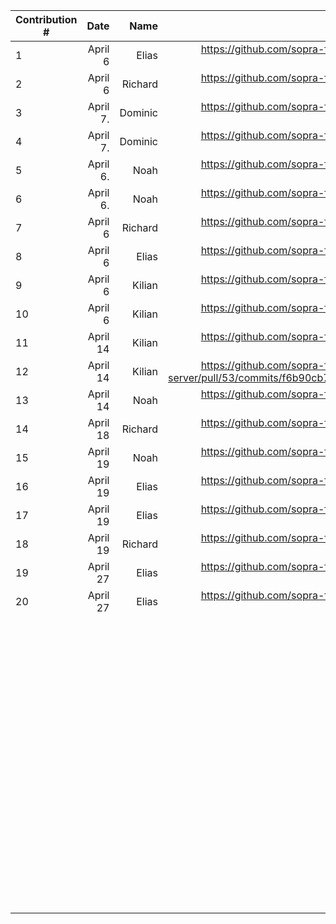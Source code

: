 | Contribution # |                 Date |         Name |                                                                                                                                                                                                                                                                   GitHub Issue | Description |
|----------------|---------------------:|-------------:|-------------------------------------------------------------------------------------------------------------------------------------------------------------------------------------------------------------------------------------------------------------------------------:|------------:|
| 1              |              April 6 |        Elias |                                                                                                                                                                                                    https://github.com/sopra-fs23-group-27/sopra-fs23-group-27-server/issues/47 |           	 |
| 2              |              April 6 |      Richard |                                                                                                                                                                                                    https://github.com/sopra-fs23-group-27/sopra-fs23-group-27-server/issues/20 |           	 |
| 3              |             April 7. |      Dominic |                                                                                                                                                                                                    https://github.com/sopra-fs23-group-27/sopra-fs23-group-27-client/issues/32 |           	 |
| 4              |             April 7. |      Dominic |                                                                                                                                                                                                    https://github.com/sopra-fs23-group-27/sopra-fs23-group-27-client/issues/14 |           	 |
| 5              |             April 6. |         Noah |                                                                                                                                                                                                    https://github.com/sopra-fs23-group-27/sopra-fs23-group-27-client/issues/33 |           	 |
| 6              |             April 6. |         Noah |                                                                                                                                                                                                     https://github.com/sopra-fs23-group-27/sopra-fs23-group-27-client/issues/7 |           	 |
| 7              |              April 6 |      Richard |                                                                                                                                                                                                    https://github.com/sopra-fs23-group-27/sopra-fs23-group-27-server/issues/21 |           	 |
| 8              |              April 6 |        Elias |                                                                                                                                                                                                    https://github.com/sopra-fs23-group-27/sopra-fs23-group-27-server/issues/41 |           	 |
| 9              |            April 6 	 |     Kilian 	 |                                                                                                                                                                                                      https://github.com/sopra-fs23-group-27/sopra-fs23-group-27-server/pull/49 |           	 |
| 10             |            April 6 	 |     Kilian 	 |                                                                                                                                                                                                    https://github.com/sopra-fs23-group-27/sopra-fs23-group-27-server/issues/39 |           	 |
| 11             |             April 14 |    Kilian  	 |                                                                                                                                                                                                      https://github.com/sopra-fs23-group-27/sopra-fs23-group-27-server/pull/53 |           	 |
| 12             |             April 14 |    Kilian  	 |                                                                                                                                                     https://github.com/sopra-fs23-group-27/sopra-fs23-group-27-server/pull/53/commits/f6b90cb79974c3dbefcfec51df9da42a721c3aba |           	 |
| 13             |            April 14	 |     Noah   	 |                                                                                                                                                                                                  https://github.com/sopra-fs23-group-27/sopra-fs23-group-27-client/issues/8  	 |           	 |
| 14             |             April 18 |      Richard |                                                                                                                                                                                                    https://github.com/sopra-fs23-group-27/sopra-fs23-group-27-server/issues/44 |           	 |
| 15             |            April 19	 |    Noah    	 |                                                                                                                                                                                                    https://github.com/sopra-fs23-group-27/sopra-fs23-group-27-client/issues/12 |           	 |
| 	16            |       April 19     	 |       Elias	 |                                                                                                                                                                                                   https://github.com/sopra-fs23-group-27/sopra-fs23-group-27-server/issues/57	 |           	 |
| 	17            |       April 19     	 | Elias      	 |                                                                            https://github.com/sopra-fs23-group-27/sopra-fs23-group-27-server/issues/48                                                                                                                       	 |           	 |
| 18             |             April 19 |      Richard |                                                                                                                                                                                                    https://github.com/sopra-fs23-group-27/sopra-fs23-group-27-server/issues/56 |           	 |
| 19	            | April 27           	 |       Elias	 |                                                                                                                                                                                                   https://github.com/sopra-fs23-group-27/sopra-fs23-group-27-server/issues/40	 |           	 |
| 20	            |            April 27	 |       Elias	 | https://github.com/sopra-fs23-group-27/sopra-fs23-group-27-server/issues/43                                                                                                                                                                                                  	 |           	 |
| 	              |                    	 |            	 |                                                                                                                                                                                                                                                                              	 |           	 |
| 	              |                    	 |            	 |                                                                                                                                                                                                                                                                              	 |           	 |
| 	              |                    	 |            	 |                                                                                                                                                                                                                                                                              	 |           	 |
| 	              |                    	 |            	 |                                                                                                                                                                                                                                                                              	 |           	 |
| 	              |                    	 |            	 |                                                                                                                                                                                                                                                                              	 |           	 |
| 	              |                    	 |            	 |                                                                                                                                                                                                                                                                              	 |           	 |
| 	              |                    	 |            	 |                                                                                                                                                                                                                                                                              	 |           	 |
| 	              |                    	 |            	 |                                                                                                                                                                                                                                                                              	 |           	 |
| 	              |                    	 |            	 |                                                                                                                                                                                                                                                                              	 |           	 |
| 	              |                    	 |            	 |                                                                                                                                                                                                                                                                              	 |           	 |
| 	              |                    	 |            	 |                                                                                                                                                                                                                                                                              	 |           	 |
| 	              |                    	 |            	 |                                                                                                                                                                                                                                                                              	 |           	 |
| 	              |                    	 |            	 |                                                                                                                                                                                                                                                                              	 |           	 |
| 	              |                    	 |            	 |                                                                                                                                                                                                                                                                              	 |           	 |
| 	              |                    	 |            	 |                                                                                                                                                                                                                                                                              	 |           	 |
| 	              |                    	 |            	 |                                                                                                                                                                                                                                                                              	 |           	 |
| 	              |                    	 |            	 |                                                                                                                                                                                                                                                                              	 |           	 |
| 	              |                    	 |            	 |                                                                                                                                                                                                                                                                              	 |           	 |
| 	              |                    	 |            	 |                                                                                                                                                                                                                                                                              	 |           	 |
| 	              |                    	 |            	 |                                                                                                                                                                                                                                                                              	 |           	 |
| 	              |                    	 |            	 |                                                                                                                                                                                                                                                                              	 |           	 |
| 	              |                    	 |            	 |                                                                                                                                                                                                                                                                              	 |           	 |
| 	              |                    	 |            	 |                                                                                                                                                                                                                                                                              	 |           	 |
| 	              |                    	 |            	 |                                                                                                                                                                                                                                                                              	 |           	 |
| 	              |                    	 |            	 |                                                                                                                                                                                                                                                                              	 |           	 |
| 	              |                    	 |            	 |                                                                                                                                                                                                                                                                              	 |           	 |
| 	              |                    	 |            	 |                                                                                                                                                                                                                                                                              	 |           	 |
| 	              |                    	 |            	 |                                                                                                                                                                                                                                                                              	 |           	 |
| 	              |                    	 |            	 |                                                                                                                                                                                                                                                                              	 |           	 |
| 	              |                    	 |            	 |                                                                                                                                                                                                                                                                              	 |           	 |
| 	              |                    	 |            	 |                                                                                                                                                                                                                                                                              	 |           	 |
| 	              |                    	 |            	 |                                                                                                                                                                                                                                                                              	 |           	 |
| 	              |                    	 |            	 |                                                                                                                                                                                                                                                                              	 |           	 |
| 	              |                    	 |            	 |                                                                                                                                                                                                                                                                              	 |           	 |
| 	              |                    	 |            	 |                                                                                                                                                                                                                                                                              	 |           	 |
| 	              |                    	 |            	 |                                                                                                                                                                                                                                                                              	 |           	 |
| 	              |                    	 |            	 |                                                                                                                                                                                                                                                                              	 |           	 |
| 	              |                    	 |            	 |                                                                                                                                                                                                                                                                              	 |           	 |
| 	              |                    	 |            	 |                                                                                                                                                                                                                                                                              	 |           	 |
| 	              |                    	 |            	 |                                                                                                                                                                                                                                                                              	 |           	 |
| 	              |                    	 |            	 |                                                                                                                                                                                                                                                                              	 |           	 |
| 	              |                    	 |            	 |                                                                                                                                                                                                                                                                              	 |           	 |
| 	              |                    	 |            	 |                                                                                                                                                                                                                                                                              	 |           	 |
| 	              |                    	 |            	 |                                                                                                                                                                                                                                                                              	 |           	 |
| 	              |                    	 |            	 |                                                                                                                                                                                                                                                                              	 |           	 |
| 	              |                    	 |            	 |                                                                                                                                                                                                                                                                              	 |           	 |
| 	              |                    	 |            	 |                                                                                                                                                                                                                                                                              	 |           	 |
| 	              |                    	 |            	 |                                                                                                                                                                                                                                                                              	 |           	 |
| 	              |                    	 |            	 |                                                                                                                                                                                                                                                                              	 |           	 |
| 	              |                    	 |            	 |                                                                                                                                                                                                                                                                              	 |           	 |
| 	              |                    	 |            	 |                                                                                                                                                                                                                                                                              	 |           	 |
| 	              |                    	 |            	 |                                                                                                                                                                                                                                                                              	 |           	 |
| 	              |                    	 |            	 |                                                                                                                                                                                                                                                                              	 |           	 |
| 	              |                    	 |            	 |                                                                                                                                                                                                                                                                              	 |           	 |
| 	              |                    	 |            	 |                                                                                                                                                                                                                                                                              	 |           	 |
| 	              |                    	 |            	 |                                                                                                                                                                                                                                                                              	 |           	 |
| 	              |                    	 |            	 |                                                                                                                                                                                                                                                                              	 |           	 |
| 	              |                    	 |            	 |                                                                                                                                                                                                                                                                              	 |           	 |
| 	              |                    	 |            	 |                                                                                                                                                                                                                                                                              	 |           	 |
| 	              |                    	 |            	 |                                                                                                                                                                                                                                                                              	 |           	 |
| 	              |                    	 |            	 |                                                                                                                                                                                                                                                                              	 |           	 |
| 	              |                    	 |            	 |                                                                                                                                                                                                                                                                              	 |           	 |
| 	              |                    	 |            	 |                                                                                                                                                                                                                                                                              	 |           	 |
| 	              |                    	 |            	 |                                                                                                                                                                                                                                                                              	 |           	 |
| 	              |                    	 |            	 |                                                                                                                                                                                                                                                                              	 |           	 |
| 	              |                    	 |            	 |                                                                                                                                                                                                                                                                              	 |           	 |
| 	              |                    	 |            	 |                                                                                                                                                                                                                                                                              	 |           	 |
| 	              |                    	 |            	 |                                                                                                                                                                                                                                                                              	 |           	 |
| 	              |                    	 |            	 |                                                                                                                                                                                                                                                                              	 |           	 |
| 	              |                    	 |            	 |                                                                                                                                                                                                                                                                              	 |           	 |
| 	              |                    	 |            	 |                                                                                                                                                                                                                                                                              	 |           	 |
| 	              |                    	 |            	 |                                                                                                                                                                                                                                                                              	 |           	 |
| 	              |                    	 |            	 |                                                                                                                                                                                                                                                                              	 |           	 |
| 	              |                    	 |            	 |                                                                                                                                                                                                                                                                              	 |           	 |
| 	              |                    	 |            	 |                                                                                                                                                                                                                                                                              	 |           	 |
| 	              |                    	 |            	 |                                                                                                                                                                                                                                                                              	 |           	 |
| 	              |                    	 |            	 |                                                                                                                                                                                                                                                                              	 |           	 |
| 	              |                    	 |            	 |                                                                                                                                                                                                                                                                              	 |           	 |
| 	              |                    	 |            	 |                                                                                                                                                                                                                                                                              	 |           	 |
